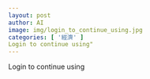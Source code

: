 ```yaml
---
layout: post
author: AI
image: img/login_to_continue_using.jpg
categories: [ '經濟' ]
Login to continue using"
---
```

Login to continue using